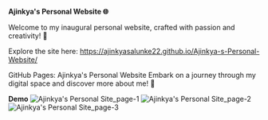 
**Ajinkya's Personal Website 🌐**

Welcome to my inaugural personal website, crafted with passion and creativity! 🚀

Explore the site here: https://ajinkyasalunke22.github.io/Ajinkya-s-Personal-Website/

GitHub Pages: Ajinkya's Personal Website
Embark on a journey through my digital space and discover more about me! 🌟

**Demo**
![Ajinkya's Personal Site_page-1](https://github.com/AjinkyaSalunke22/Ajinkya-s-Personal-Website/assets/114003751/697ef10e-8875-4500-8973-1ba5da0fdd62)
![Ajinkya's Personal Site_page-2](https://github.com/AjinkyaSalunke22/Ajinkya-s-Personal-Website/assets/114003751/bd7df1b1-f7f2-402b-9721-804b41fa62b9)
![Ajinkya's Personal Site_page-3](https://github.com/AjinkyaSalunke22/Ajinkya-s-Personal-Website/assets/114003751/5c6ac2f3-6b4c-4640-90cf-7ca3379fd212)


